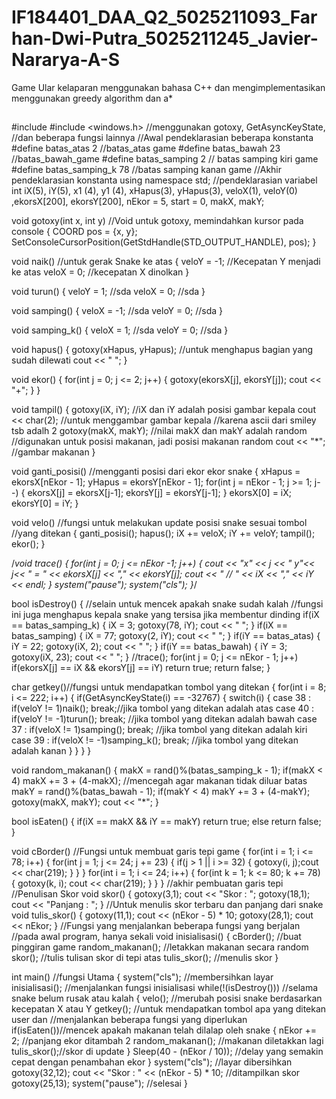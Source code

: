 # IF184401_DAA_Q2_5025211093_Farhan-Dwi-Putra_5025211245_Javier-Nararya-A-S
Game Ular kelaparan menggunakan bahasa C++ dan mengimplementasikan menggunakan greedy algorithm dan a*

##
#include <iostream>
#include <windows.h> //menggunakan gotoxy, GetAsyncKeyState,
//dan beberapa fungsi lainnya
//Awal pendeklarasian beberapa konstanta
#define batas_atas 2 //batas_atas game
#define batas_bawah 23 //batas_bawah_game
#define batas_samping 2 // batas samping kiri game
#define batas_samping_k 78 //batas samping kanan game
//Akhir pendeklarasian konstanta
using namespace std;
//pendeklarasian variabel
int iX(5), iY(5), x1 (4), y1 (4), xHapus(3), yHapus(3), veloX(1), veloY(0)
   ,ekorsX[200], ekorsY[200], nEkor = 5, start = 0, makX, makY;

void gotoxy(int x, int y) //Void untuk gotoxy, memindahkan kursor pada console
{
 COORD pos = {x, y};
 SetConsoleCursorPosition(GetStdHandle(STD_OUTPUT_HANDLE), pos);
}

void naik() //untuk gerak Snake ke atas
{
  veloY = -1; //Kecepatan Y menjadi ke atas
  veloX = 0; //kecepatan X dinolkan
}

void turun()
{
  veloY = 1; //sda
  veloX = 0; //sda
}

void samping()
{
  veloX = -1; //sda
  veloY = 0; //sda
}

void samping_k()
{
  veloX = 1; //sda
  veloY = 0; //sda
}

void hapus()
{
 gotoxy(xHapus, yHapus); //untuk menghapus bagian yang sudah dilewati
 cout << " ";
}

void ekor()
{
 for(int j = 0; j <= 2; j++)
 {
  gotoxy(ekorsX[j], ekorsY[j]);
  cout << "+";
 }
}

void tampil()
{
 gotoxy(iX, iY); //iX dan iY adalah posisi gambar kepala
 cout << char(2); //untuk menggambar gambar kepala
 //karena ascii dari smiley tsb adalh 2
 gotoxy(makX, makY);
 //nilai makX dan makY adalah random
 //digunakan untuk posisi makanan, jadi posisi makanan random
 cout << "*"; //gambar makanan
}

void ganti_posisi() //mengganti posisi dari ekor ekor snake
{
 xHapus = ekorsX[nEkor - 1];
 yHapus = ekorsY[nEkor - 1];
 for(int j = nEkor - 1; j >= 1; j--)
 {
  ekorsX[j] = ekorsX[j-1];
  ekorsY[j] = ekorsY[j-1];
 }
  ekorsX[0] = iX;
  ekorsY[0] = iY;
}

void velo() //fungsi untuk melakukan update posisi snake sesuai tombol
//yang ditekan
{
 ganti_posisi();
 hapus();
 iX += veloX;
 iY += veloY;
 tampil();
 ekor();
}

/*void trace()
{
 for(int j = 0; j <= nEkor -1; j++)
 {
  cout << "x" << j << " y"<< j<< " = " << ekorsX[j] << "," << ekorsY[j];
  cout << " // " << iX << "," << iY << endl;
 }
 system("pause");
 system("cls");
}*/

bool isDestroy()
{
 //selain untuk mencek apakah snake sudah kalah
 //fungsi ini juga menghapus kepala snake yang tersisa jika membentur dinding
 if(iX == batas_samping_k) { iX = 3; gotoxy(78, iY); cout << " "; }
 if(iX == batas_samping)  { iX = 77; gotoxy(2, iY); cout << " "; }
 if(iY == batas_atas) { iY = 22; gotoxy(iX, 2); cout << " "; }
 if(iY == batas_bawah) { iY = 3; gotoxy(iX, 23); cout << " "; }
 //trace();
 for(int j = 0; j <= nEkor - 1; j++)
  if(ekorsX[j] == iX && ekorsY[j] == iY) return true;
 return false;
}


char getkey()//fungsi untuk mendapatkan tombol yang ditekan
{
 for(int i = 8; i <= 222; i++)
 {
  if(GetAsyncKeyState(i) == -32767)
  {
   switch(i)
   {
    case 38 : if(veloY != 1)naik();
              break;//jika tombol yang ditekan adalah atas
    case 40 : if(veloY != -1)turun();
              break; //jika tombol yang ditekan adalah bawah
    case 37 : if(veloX != 1)samping();
              break; //jika tombol yang ditekan adalah kiri
    case 39 : if(veloX != -1)samping_k();
              break; //jika tombol yang ditekan adalah kanan
   }
  }
 }
}

void random_makanan()
{
 makX = rand()%(batas_samping_k - 1);
 if(makX < 4) makX += 3 + (4-makX); //mencegah agar makanan tidak diluar batas
 makY = rand()%(batas_bawah - 1);
 if(makY < 4) makY += 3 + (4-makY);
 gotoxy(makX, makY);
 cout << "*";
}

bool isEaten()
{
 if(iX == makX && iY == makY) return true; else return false;
}

void cBorder() //Fungsi untuk membuat garis tepi game
{
 for(int i = 1; i <= 78; i++)
 {
  for(int j = 1; j <= 24; j += 23)
  {
   if(j > 1 || i >= 32)
   {
    gotoxy(i, j);cout << char(219);
   }
  }
 }
 for(int i = 1; i <= 24; i++)
 {
  for(int k = 1; k <= 80; k += 78)
  {
   gotoxy(k, i); cout << char(219);
  }
 }
}
//akhir pembuatan garis tepi
//Penulisan Skor
void skor()
{
 gotoxy(3,1); cout << "Skor : ";
 gotoxy(18,1); cout << "Panjang : ";
}
//Untuk menulis skor terbaru dan panjang dari snake
void tulis_skor()
{
 gotoxy(11,1); cout << (nEkor - 5) * 10;
 gotoxy(28,1); cout << nEkor;
}
//Fungsi yang menjalankan beberapa fungsi yang berjalan
//pada awal program, hanya sekali
void inisialisasi()
{
 cBorder(); //buat pinggiran game
 random_makanan(); //letakkan makanan secara random
 skor(); //tulis tulisan skor di tepi atas
 tulis_skor(); //menulis skor
}

int main() //fungsi Utama
{
 system("cls"); //membersihkan layar
 inisialisasi(); //menjalankan fungsi inisialisasi
 while(!(isDestroy())) //selama snake belum rusak atau kalah
  {
   velo(); //merubah posisi snake berdasarkan kecepatan X atau Y
   getkey(); //untuk mendapatkan tombol apa yang ditekan user dan
   //menjalankan beberapa fungsi yang diperlukan
   if(isEaten())//mencek apakah makanan telah dilalap oleh snake
   {
    nEkor += 2; //panjang ekor ditambah 2
    random_makanan(); //makanan diletakkan lagi
    tulis_skor();//skor di update
   }
   Sleep(40 - (nEkor / 10)); //delay yang semakin cepat dengan penambahan ekor
  }
 system("cls"); //layar dibersihkan
 gotoxy(32,12); cout << "Skor : " << (nEkor - 5) * 10; //ditampilkan skor
 gotoxy(25,13);
 system("pause"); //selesai
}
